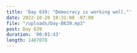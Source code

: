 ```yaml
---
title: 'Day 639: "Democracy is working well."'
date: 2022-10-20 18:31:00 -07:00
file: "/uploads/Day-B639.mp3"
post: Day 639
duration: '00:01:43'
length: 1487078
---
```


